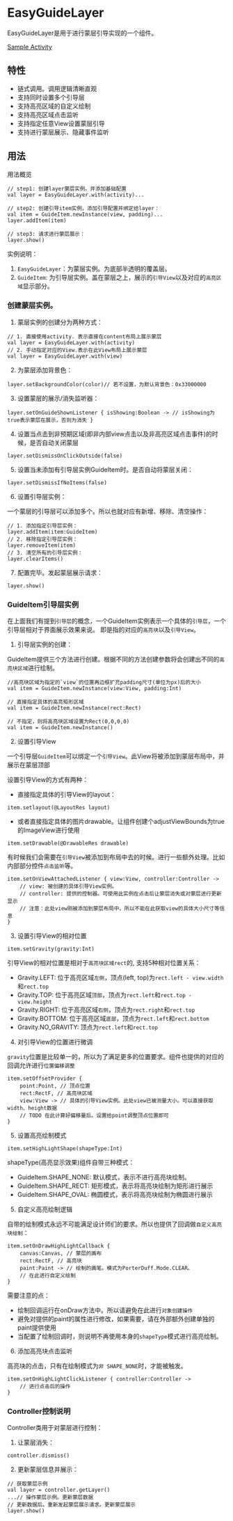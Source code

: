 # EasyGuideLayer

EasyGuideLayer是用于进行蒙层引导实现的一个组件。

[Sample Activity](../app/src/main/java/com/haoge/sample/easyandroid/activities/EasyGuideLayerActivity.kt)

## 特性

- 链式调用。调用逻辑清晰直观
- 支持同时设置多个引导层
- 支持高亮区域的自定义绘制
- 支持高亮区域点击监听
- 支持指定任意View设置蒙层引导
- 支持进行蒙层展示、隐藏事件监听

## 用法

用法概览

```
// step1: 创建layer蒙层实例。并添加基础配置
val layer = EasyGuideLayer.with(activity)...

// step2: 创建引导item实例，添加引导配置并绑定给layer：
val item = GuideItem.newInstance(view, padding)...
layer.addItem(item)

// step3: 请求进行蒙层展示：
layer.show()
```

实例说明：

1. `EasyGuideLayer`：为蒙层实例。为底部半透明的覆盖层。
2. `GuideItem`: 为引导层实例。盖在蒙层之上，展示的`引导View`以及对应的`高亮区域`显示部分。

### 创建蒙层实例。

1. 蒙层实例的创建分为两种方式：

```
// 1. 直接使用activity. 表示直接在content布局上展示蒙层
val layer = EasyGuideLayer.with(activity)
// 2. 手动指定对应的View.表示在此View布局上展示蒙层
val layer = EasyGuideLayer.with(view)
```

2. 为蒙层添加背景色：

```
layer.setBackgroundColor(color)// 若不设置，为默认背景色：0x33000000
```

3. 设置蒙层的展示/消失监听器：

```
layer.setOnGuideShownListener { isShowing:Boolean -> // isShowing为true表示蒙层在展示，否则为消失 }
```

4. 设置当点击到非预期区域(即非内部view点击以及非高亮区域点击事件)的时候，是否自动关闭蒙层

```
layer.setDismissOnClickOutside(false)
```

5. 设置当未添加有引导层实例GuideItem时。是否自动将蒙层关闭：

```
layer.setDismissIfNoItems(false)
```

6. 设置引导层实例：

一个蒙层的引导层可以添加多个。所以也就对应有新增、移除、清空操作：

```
// 1. 添加指定引导层实例：
layer.addItem(item:GuideItem)
// 2. 移除指定引导层实例：
layer.removeItem(item)
// 3. 清空所有的引导层实例：
layer.clearItems()
```

7. 配置完毕。发起蒙层展示请求：

```
layer.show()
```

### GuideItem引导层实例

在上面我们有提到`引导层`的概念，一个GuideItem实例表示一个具体的`引导层`，一个引导层相对于界面展示效果来说。
即是指的对应的`高亮块`以及`引导View`。

1. 引导层实例的创建：

GuideItem提供三个方法进行创建。根据不同的方法创建参数将会创建出不同的`高亮块区域`进行绘制。

```
//高亮块区域为指定的`view`的位置再边框扩充padding尺寸(单位为px)后的大小
val item = GuideItem.newInstance(view:View, padding:Int)
```

```
// 直接指定具体的高亮矩形区域
val item = GuideItem.newInstance(rect:Rect)
```

```
// 不指定，则将高亮块区域设置为Rect(0,0,0,0)
val item = GuideItem.newInstance()
```

2. 设置引导View

一个引导层`GuideItem`可以绑定一个`引导View`。此View将被添加到蒙层布局中，并展示在蒙层顶部

设置引导View的方式有两种：

- 直接指定具体的引导View的layout：

```
item.setlayout(@LayoutRes layout)
```

- 或者直接指定具体的图片drawable。让组件创建个adjustViewBounds为true的ImageView进行使用

```
item.setDrawable(@DrawableRes drawable)
```

有时候我们会需要在`引导View`被添加到布局中去的时候。进行一些额外处理。比如内部部分控件`点击监听`等。

```
item.setOnViewAttachedListener { view:View, controller:Controller ->
    // view: 被创建的具体引导View实例。
    // controller: 提供的控制器。可使用此实例在点击后让蒙层消失或对蒙层进行更新显示
    // 注意：此处view刚被添加到蒙层布局中，所以不能在此获取view的具体大小尺寸等信息
}
```

3. 设置引导View的相对位置

```
item.setGravity(gravity:Int)
```

引导View的相对位置是相对于`高亮块区域rect`的, 支持5种相对位置关系：

- Gravity.LEFT: 位于高亮区域`左侧`，顶点(left, top)为`rect.left - view.width`和`rect.top`
- Gravity.TOP: 位于高亮区域`顶部`，顶点为`rect.left`和`rect.top - view.height`
- Gravity.RIGHT: 位于高亮区域`右侧`，顶点为`rect.right`和`rect.top`
- Gravity.BOTTOM: 位于高亮区域`底部`，顶点为`rect.left`和`rect.bottom`
- Gravity.NO_GRAVITY: 顶点为`rect.left`和`rect.top`

4. 对引导View的位置进行微调

`gravity`位置是比较单一的，所以为了满足更多的位置要求。组件也提供的对应的回调允许进行`位置偏移调整`

```
item.setOffsetProvider {
    point:Point, // 顶点位置
    rect:RectF, // 高亮块区域
    view:View -> // 具体的引导View实例。此处view已被测量大小。可以直接获取width、height数据
    // TODO 在此计算好偏移量后。设置给point调整顶点位置即可
}
```

5. 设置高亮绘制模式

```
item.setHighLightShape(shapeType:Int)
```

shapeType(高亮显示效果)组件自带三种模式：

- GuideItem.SHAPE_NONE: 默认模式，表示不进行高亮块绘制。
- GuideItem.SHAPE_RECT: 矩形模式，表示将高亮块绘制为矩形进行展示
- GuideItem.SHAPE_OVAL: 椭圆模式，表示将高亮块绘制为椭圆进行展示

5. 自定义高亮绘制逻辑

自带的绘制模式永远不可能满足设计师们的要求。所以也提供了回调做`自定义高亮块绘制`：

```
item.setOnDrawHighLightCallback {
    canvas:Canvas, // 蒙层的画布
    rect:RectF, // 高亮块
    paint:Paint -> // 绘制的画笔。模式为PorterDuff.Mode.CLEAR。
    // 在此进行自定义绘制
}
```

需要注意的点：

- 绘制回调运行在onDraw方法中。所以请避免在此进行`对象创建操作`
- 避免对提供的paint的属性进行修改，如果需要，请在外部额外创建单独的paint提供使用
- 当配置了绘制回调时，则说明不再使用本身的`shapeType`模式进行高亮绘制。

6. 添加高亮块点击监听

高亮块的点击，只有在绘制模式为`非 SHAPE_NONE`时，才能被触发。

```
item.setOnHighLightClickListener { controller:Controller ->
    // 进行点击后的操作
}
```

### Controller控制说明

Controller类用于对蒙层进行控制：

1. 让蒙层消失：

```
controller.dismiss()
```

2. 更新蒙层信息并展示：

```
// 获取蒙层示例
val layer = controller.getLayer()
...// 操作蒙层示例。更新蒙层数据
// 更新数据后。重新发起蒙层展示请求。更新蒙层展示
layer.show()
```

